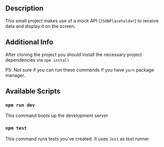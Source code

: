 ## Description

This small project makes use of a mock API (`JSONPlaceholder`) to receive data and display it on the screen.

## Additional Info

After cloning the project you should install the necessary project dependencies via `npm install`

PS: Not sure if you can run these commands if you have `yarn` package manager.

## Available Scripts

### `npm run dev`

This command boots up the development server

### `npm test`

This command runs tests you've created. It uses `Jest` as test runner
